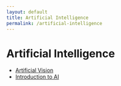 ```yaml
---
layout: default
title: Artificial Intelligence
permalink: /artificial-intelligence
---
```


# Artificial Intelligence

* [Artificial Vision](/cstopics/vision)
* [Introduction to AI](/cstopics/artificial-intelligence/syllabusAI)
